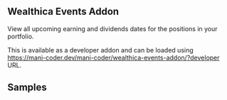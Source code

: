 ## Wealthica Events Addon

View all upcoming earning and dividends dates for the positions in your portfolio.

This is available as a developer addon and can be loaded using https://mani-coder.dev/mani-coder/wealthica-events-addon/?developer URL.

## Samples
